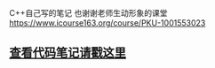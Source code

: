 C++自己写的笔记
也谢谢老师生动形象的课堂
https://www.icourse163.org/course/PKU-1001553023

## [查看代码笔记请戳这里](https://github.com/Zr3Lm9Yh/My-C-learning/tree/master/C%2B%2B%E9%9D%A2%E5%90%91%E5%AF%B9%E8%B1%A1%E7%9A%84%E7%A8%8B%E5%BA%8F%E8%AE%BE%E8%AE%A1%EF%BC%88%E6%8E%A8%E8%8D%90%E9%98%85%E8%AF%BB%EF%BC%89 "悬停显示")
